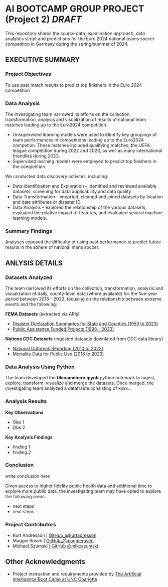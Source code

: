 # AI BOOTCAMP GROUP PROJECT (Project 2) _DRAFT_
This repository shares the source data, examination approach, data analytics script and predictions for the Euro 2024 national teams soccer competition in Germany during the spring/summer of 2024.

## EXECUTIVE SUMMARY

### Project Objectives
To use past match results to predict top finishers in the Euro 2024 competition

### Data Analysis
The investigating team narrowed its efforts on the collection, transformation, analysis and visualization of results of national team matches leading up to the Euro2024 competition.  
- Unsupervised learning models were used to identify key groupings of team performances in competitions leading up to the Euro2024 competion.  These matches included qualifying matches, the UEFA league competition during 2022 and 2023, as well as many international friendlies during 2023.
- Supervised learning models were employed to predict top finishers in the competition.

We conducted data discovery activites, including:
* Data Identification and Exploration –  identified and reviewed available datasets, screening for data applicability and data quality
* Data Transformation – imported, cleaned and joined datasets by location and date attributes or disaster ID.  
* Data Analysis – explored the relationship of the various datasets, evaluated the relative impact of features, and evaluated several machine learning models.

### Summary Findings
Analyses exposed the difficulty of using past performance to predict future results in the sphere of national mens soccer.

## ANLYSIS DETAILS

### Datasets Analyzed
The team narrowed its efforts on the collection, transformation, analysis and visualization of daily, county-level data (where available) for the five-year period between 2018 - 2022, focusing on the relationship between extreme events and the following:

__FEMA Datasets__ (extracted via APIs)
* [Disaster Declaration Summaries for State and Counties (1953 to 2023)](https://www.fema.gov/data-visualization/disaster-declarations-states-and-counties)
* [Public Assistance Funded Projects (1998 - 2023)](https://www.fema.gov/openfema-data-page/public-assistance-funded-projects-details-v1)

__Nationa CDC Datasets__ (ingested datasets downlated from CDC data library)
* [National Outbreak Reporting (2010 to 2022)](https://wonder.cdc.gov/nndss/nndss_weekly_tables_menu.asp)
* [Mortality Data for Public Use (2018 to 2023)](https://www.cdc.gov/nchs/nvss/mortality_public_use_data.htm)

### Data Analysis Using Python
The team developed the __filenamehere.ipynb__ python notebook to ingest, explore, transform, visualize and merge the datasets. Once merged, the investigating team analyzed a dataframe consisting of xxxx...

### Analysis Results
__Key Observations__ 
* Obs 1
* Obs 2

__Key Analysis Findings__
* finding 1
* finding 2

### Conclusion
write conclusion here

Given access to higher fidelity public health data and additional time to explore more public data, the investigating team may have opted to explore the following areas:
* next steps
* next steps

### Project Contributors
* Kurt Andresson | [GitHub_@kurtadresson](https://github.com/kurtandresson/)
* Maggie Rosen | [GitHub_@maggierosen](https://github.com/maggierosen/)
* Michael Szumski | [GitHub @mikeszumski](https://github.com/mikeszumski/)

## Other Acknowledgments
* Project instruction and requirements provided by [The Artificial Intelligence Boot Camp at UNC Charlotte](https://bootcamp.charlotte.edu/artificial-intelligence/)

